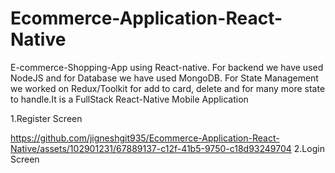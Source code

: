 # Ecommerce-Application-React-Native
E-commerce-Shopping-App using React-native. For backend we have used NodeJS and for Database we have used MongoDB.  For State Management we worked on Redux/Toolkit for add to card, delete and for many more state to handle.It is a FullStack React-Native Mobile Application 

1.Register Screen

https://github.com/jigneshgit935/Ecommerce-Application-React-Native/assets/102901231/67889137-c12f-41b5-9750-c18d93249704
2.Login Screen
